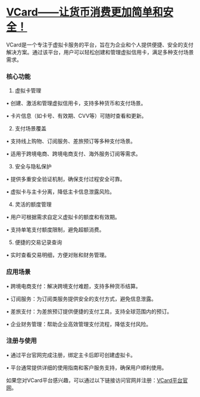 # [VCard——让货币消费更加简单和安全！](https://webapp.51vcard.com/#InviteRegisterPage?inviteCode=129358)


VCard是一个专注于虚拟卡服务的平台，旨在为企业和个人提供便捷、安全的支付解决方案。通过该平台，用户可以轻松创建和管理虚拟信用卡，满足多种支付场景需求。


### 核心功能

1. 虚拟卡管理

• 创建、激活和管理虚拟信用卡，支持多种货币和支付场景。

• 卡片信息（如卡号、有效期、CVV等）可随时查看和更新。


2. 支付场景覆盖

• 支持线上购物、订阅服务、差旅预订等多种支付场景。

• 适用于跨境电商、跨境电商支付、海外服务订阅等需求。


3. 安全与隐私保护

• 提供多重安全验证机制，确保支付过程安全可靠。

• 虚拟卡与主卡分离，降低主卡信息泄露风险。


4. 灵活的额度管理

• 用户可根据需求自定义虚拟卡的额度和有效期。

• 支持单笔支付额度限制，避免超额消费。


5. 便捷的交易记录查询

• 实时查看交易明细，方便对账和财务管理。


### 应用场景

• 跨境电商支付：解决跨境支付难题，支持多种货币结算。

• 订阅服务：为订阅类服务提供安全的支付方式，避免信息泄露。

• 差旅支付：为差旅预订提供便捷的支付工具，支持全球范围内的预订。

• 企业财务管理：帮助企业高效管理支付流程，降低支付风险。


### 注册与使用

• 通过平台官网完成注册，绑定主卡后即可创建虚拟卡。

• 平台通常提供详细的使用指南和客户服务支持，确保用户顺利使用。

如果您对VCard平台感兴趣，可以通过以下链接访问官网并注册：[VCard平台官网]()。
